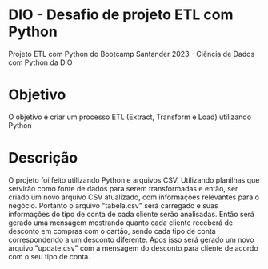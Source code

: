 # DIO - Desafio de projeto ETL com Python

Projeto ETL com Python do Bootcamp Santander 2023 - Ciência de Dados com Python da DIO

# Objetivo

O objetivo é criar um processo ETL (Extract, Transform e Load) utilizando Python

# Descrição

O projeto foi feito utilizando Python e arquivos CSV. Utilizando planilhas que servirão como fonte de dados para serem transformadas e então, ser criado um novo arquivo CSV atualizado, com informações relevantes para o negócio.
Portanto o arquivo "tabela.csv" será carregado e suas informações do tipo de conta de cada cliente serão analisadas. Então será gerado uma mensagem mostrando quanto cada cliente receberá de desconto em compras com o cartão, sendo cada tipo de conta correspondendo a um desconto diferente. Apos isso será gerado um novo arquivo "update.csv" com a mensagem do desconto para cliente de acordo com o seu tipo de conta.
